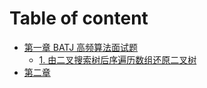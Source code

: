 # Table of content

* [第一章 BATJ 高频算法面试题](chapter1.md)
  * [1. 由二叉搜索树后序遍历数组还原二叉树](chapter1/01-restore-binary-tree.md)
* [第二章](chapter2.md)
